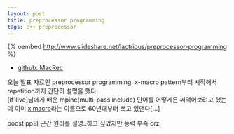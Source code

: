 ```yaml
---
layout: post
title: preprocessor programming
tags: c++ preprocessor
---
```


{% oembed http://www.slideshare.net/lactrious/preprocessor-programming %}

* [github: MacRec](https://github.com/lacti/MacRec)

오늘 발표 자료인 preprocessor programming. x-macro pattern부터 시작해서 repetition까지 간단히 설명을 했다.  
[if1live]님에게 배운 mpinc(multi-pass include) 단어를 어떻게든 써먹어보려고 했는데 이미 [x macro](http://en.wikipedia.org/wiki/X_Macro)라는 이름으로 60년대부터 쓰고 있댄다[...]

boost pp의 근간 원리를 설명..하고 싶었지만 능력 부족 orz
